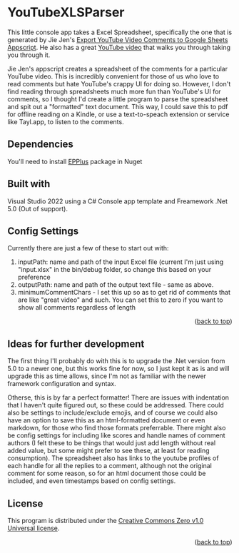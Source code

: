 # YouTubeXLSParser <a name="readme-top"></a>

This little console app takes a Excel Spreadsheet, specifically the one that is generated by Jie Jen's [Export YouTube Video Comments to Google Sheets Appscript](https://learndataanalysis.org/source-code-export-youtube-video-comments-to-google-sheets-appscript/).  He also has a great [YouTube video](https://youtu.be/A_i8aXsyQec) that walks you through taking you through it.  

Jie Jen's appscript creates a spreadsheet of the comments for a particular YouTube video.  This is incredibly convenient for those of us who love to read comments but hate YouTube's crappy UI for doing so.  However, I don't find reading through spreadsheets much more fun than YouTube's UI for comments, so I thought I'd create a little program to parse the spreadsheet and spit out a "formatted" text document.  This way, I could save this to pdf for offline reading on a Kindle, or use a text-to-speach extension or service like Tayl.app, to listen to the comments.

## Dependencies 
You'll need to install [EPPlus](https://epplussoftware.com) package in Nuget

## Built with
Visual Studio 2022 using a C# Console app template and Freamework .Net 5.0 (Out of support).

## Config Settings
Currently there are just a few of these to start out with:
1. inputPath: name and path of the input Excel file (current I'm just using "input.xlsx" in the bin/debug folder, so change this based on your preference
2. outputPath: name and path of the output text file - same as above.
3. minimumCommentChars - I set this up so as to get rid of comments that are like "great video" and such.  You can set this to zero if you want to show all comments regardless of length

<p align="right">(<a href="#readme-top">back to top</a>)</p>

## Ideas for further development
The first thing I'll probably do with this is to upgrade the .Net version from 5.0 to a newer one, but this works fine for now, so I just kept it as is and will upgrade this as time allows, since I'm not as familiar with the newer framework configuration and syntax.

Otherse, this is by far a perfect formatter!  There are issues with indentation that I haven't quite figured out, so these could be addressed.  There could also be settings to include/exclude emojis, and of course we could also have an option to save this as an html-formatted document or even markdown, for those who find those formats preferrable.  There might also be config settings for including like scores and handle names of comment authors (I felt these to be things that would just add length without real added value, but some might prefer to see these, at least for reading consumption). The spreadsheet also has links to the youtube profiles of each handle for all the replies to a comment, although not the original comment for some reason, so for an html document those could be included, and even timestamps based on config settings. 

## License
This program is distributed under the [Creative Commons Zero v1.0 Universal license](https://github.com/dvdmon/YouTubeXLSParser/blob/master/LICENSE.txt).

<p align="right">(<a href="#readme-top">back to top</a>)</p>

